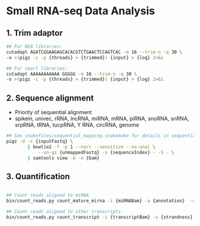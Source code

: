 # Small RNA-seq Data Analysis
## 1. Trim adaptor
```bash
## For NEB libraries:
cutadapt AGATCGGAAGAGCACACGTCTGAACTCCAGTCAC -m 16 --trim-n -q 30 \
-o >(pigz -c -p {threads} > {trimmed}) {input} > {log} 2>&1

## For smart libraries:
cutadapt AAAAAAAAAAA GGGGG -m 16 --trim-n -q 30 \
-o >(pigz -c -p {threads} > {trimmed}) {input} > {log} 2>&1

```
## 2. Sequence alignment
- Priority of sequential alignment
- spikein, univec, rRNA, lncRNA, miRNA, mRNA, piRNA, snoRNA, snRNA, srpRNA, tRNA, tucpRNA, Y RNA, circRNA, genome
```bash
## See snakefiles/sequential_mapping.snakemake for details in sequential alignment
pigz -d -c {inputFastq} \
        | bowtie2 -f -p 1 --norc --sensitive --no-unal \
            --un-gz {unmappedFastq} -x {sequenceIndex} - -S - \
        | samtools view -b -o {bam}
```


## 3. Quantification
```bash

## Count reads aligned to miRNA
bin/count_reads.py count_mature_mirna -i {miRNABam} -a {annotation}  -o {output}

## Count reads aligned to other transcripts
bin/count_reads.py count_transcript -i {transcriptBam} -s {strandness}  -o {output}

```

